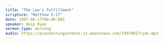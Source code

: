 ```yaml
---
title: "The Law's Fulfillment"
scripture: "Matthew 5:17"
date: 1997-08-17T00:00:00Z
speaker: Skip Ryan
sermon_type: morning
audio: https://pcpcmorningsermons.s3.amazonaws.com/19970817ryan.mp3 
---
```



